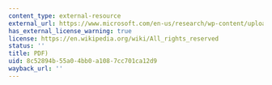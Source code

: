 ```yaml
---
content_type: external-resource
external_url: https://www.microsoft.com/en-us/research/wp-content/uploads/2016/02/ictd2007_medhi_toyama.pdf
has_external_license_warning: true
license: https://en.wikipedia.org/wiki/All_rights_reserved
status: ''
title: PDF)
uid: 8c52894b-55a0-4bb0-a108-7cc701ca12d9
wayback_url: ''
---
```

